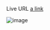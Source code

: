 Live URL [a link](https://ui-templates-teal.vercel.app/)

![image](https://user-images.githubusercontent.com/28673434/138808203-68cf6817-b672-4253-9539-6ccb0bf837f4.png)
